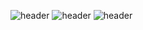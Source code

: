 ![header](https://capsule-render.vercel.app/api?type=waving&color=timeauto&text=Hi,there?)
![header](https://capsule-render.vercel.app/api?type=waving&color=timeauto)
![header](https://capsule-render.vercel.app/api?text=capsule_render&animation=blinking)
